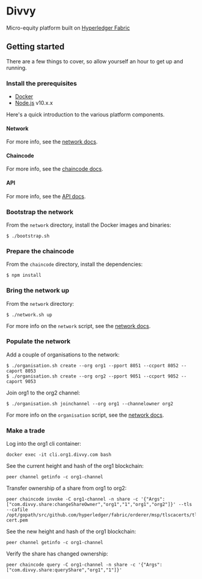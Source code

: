 # Divvy

Micro-equity platform built on
[Hyperledger Fabric](https://www.hyperledger.org/projects/fabric)

## Getting started

There are a few things to cover, so allow yourself an hour to get
up and running.

### Install the prerequisites

* [Docker](https://www.docker.com/)
* [Node.js](nodejs.org) v10.x.x

Here's a quick introduction to the various platform components.

#### Network

For more info, see the [network docs](./network/README.md).

#### Chaincode

For more info, see the [chaincode docs](./chaincode/README.md).

#### API

For more info, see the [API docs](./api/README.md).

### Bootstrap the network

From the `network` directory, install the Docker images and binaries:

```
$ ./bootstrap.sh
```

### Prepare the chaincode

From the `chaincode` directory, install the dependencies:

```
$ npm install
```

### Bring the network up

From the `network` directory:

```
$ ./network.sh up
```

For more info on the `network` script, see the [network docs](./network/README.md).

### Populate the network

Add a couple of organisations to the network:

```
$ ./organisation.sh create --org org1 --pport 8051 --ccport 8052 --caport 8053
$ ./organisation.sh create --org org2 --pport 9051 --ccport 9052 --caport 9053
```

Join org1 to the org2 channel:

```
$ ./organisation.sh joinchannel --org org1 --channelowner org2
```

For more info on the `organisation` script, see the [network docs](./network/README.md).

### Make a trade

Log into the org1 cli container:

```
docker exec -it cli.org1.divvy.com bash
```

See the current height and hash of the org1 blockchain:

```
peer channel getinfo -c org1-channel
```

Transfer ownership of a share from org1 to org2:

```
peer chaincode invoke -C org1-channel -n share -c '{"Args":["com.divvy.share:changeShareOwner","org1","1","org1","org2"]}' --tls --cafile /opt/gopath/src/github.com/hyperledger/fabric/orderer/msp/tlscacerts/tlsca.divvy.com-cert.pem
```

See the new height and hash of the org1 blockchain:

```
peer channel getinfo -c org1-channel
```

Verify the share has changed ownership:

```
peer chaincode query -C org1-channel -n share -c '{"Args":["com.divvy.share:queryShare","org1","1"]}'
```

